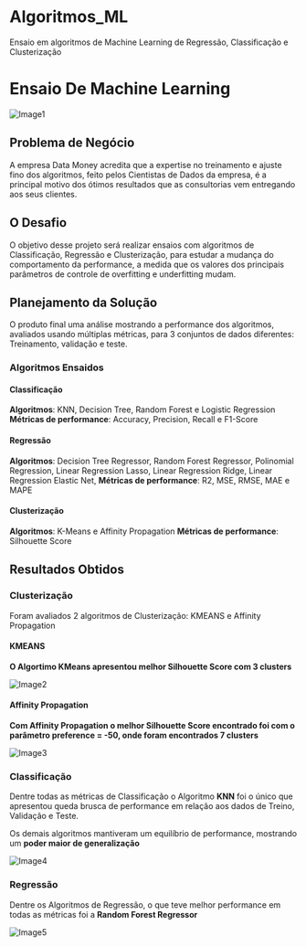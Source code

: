 # Algoritmos_ML
Ensaio em algoritmos de Machine Learning de Regressão, Classificação e Clusterização
# Ensaio De Machine Learning

![Image1](/notebooks/Regressao/images/performance.jpg)

## Problema de Negócio

<p>A empresa Data Money acredita que a expertise no treinamento e ajuste fino dos algoritmos, feito
pelos Cientistas de Dados da empresa, é a principal motivo dos ótimos resultados que as
consultorias vem entregando aos seus clientes.</p>

## O Desafio

<p>O objetivo desse projeto será realizar ensaios com algoritmos de Classificação, Regressão e
Clusterização, para estudar a mudança do comportamento da performance, a medida que os
valores dos principais parâmetros de controle de overfitting e underfitting mudam.</p>

## Planejamento da Solução

<p>O produto final uma análise mostrando a performance dos algoritmos, avaliados usando múltiplas
métricas, para 3 conjuntos de dados diferentes: Treinamento, validação e teste.</p>

### Algoritmos Ensaidos

#### Classificação

**Algoritmos**: KNN, Decision Tree, Random Forest e Logistic Regression
**Métricas de performance**: Accuracy, Precision, Recall e F1-Score


#### Regressão

**Algoritmos**: Decision Tree Regressor, Random Forest Regressor, Polinomial Regression, 
   Linear Regression Lasso, Linear Regression Ridge, Linear Regression Elastic Net,
**Métricas de performance**: R2, MSE, RMSE, MAE e MAPE

#### Clusterização

**Algoritmos**: K-Means e Affinity Propagation
**Métricas de performance**: Silhouette Score

## Resultados Obtidos

### Clusterização

<p>Foram avaliados 2 algoritmos de Clusterização: KMEANS e Affinity Propagation</p>

#### KMEANS

**O Algortimo KMeans apresentou melhor Silhouette Score com 3 clusters**

![Image2](/notebooks/Clusterizacao/images/kmeans.png)

#### Affinity Propagation

**Com Affinity Propagation o melhor Silhouette Score encontrado foi com o parâmetro preference = -50, onde foram encontrados 7 clusters**

![Image3](/notebooks/Clusterizacao/images/affinity.png)

### Classificação

Dentre todas as métricas de Classificação o Algoritmo **KNN** foi o único que apresentou queda brusca de performance em relação aos dados de Treino, Validação e Teste.

Os demais algoritmos mantiveram um equilíbrio de performance, mostrando um **poder maior de generalização** 

![Image4](/notebooks/Classificacao/images/comparacao_classifier2.png)

### Regressão

Dentre os Algoritmos de Regressão, o que teve melhor performance em todas as métricas foi a **Random Forest Regressor**

![Image5](/notebooks/Regressao/images/comparacao_regression3.png)



